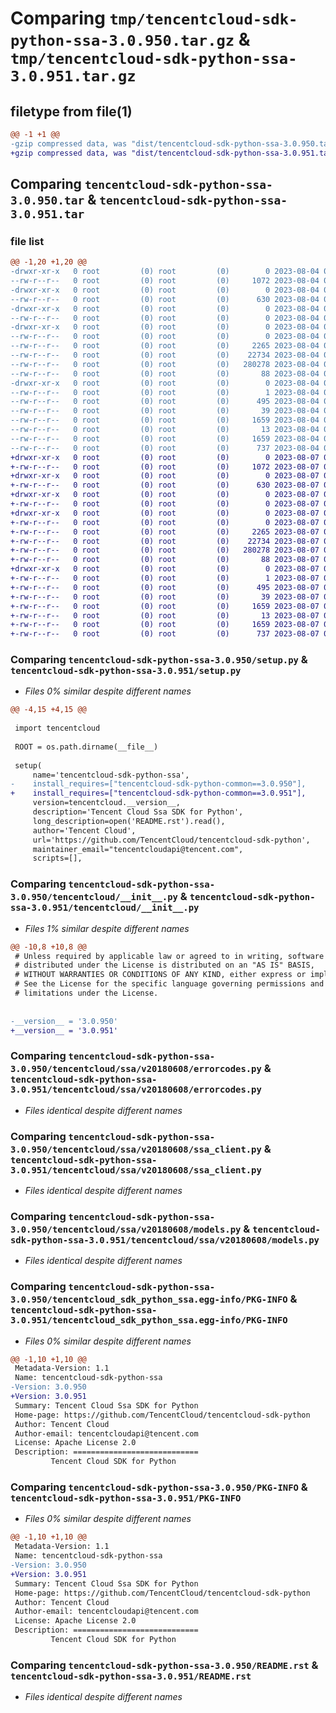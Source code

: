 # Comparing `tmp/tencentcloud-sdk-python-ssa-3.0.950.tar.gz` & `tmp/tencentcloud-sdk-python-ssa-3.0.951.tar.gz`

## filetype from file(1)

```diff
@@ -1 +1 @@
-gzip compressed data, was "dist/tencentcloud-sdk-python-ssa-3.0.950.tar", last modified: Fri Aug  4 00:33:46 2023, max compression
+gzip compressed data, was "dist/tencentcloud-sdk-python-ssa-3.0.951.tar", last modified: Mon Aug  7 00:33:29 2023, max compression
```

## Comparing `tencentcloud-sdk-python-ssa-3.0.950.tar` & `tencentcloud-sdk-python-ssa-3.0.951.tar`

### file list

```diff
@@ -1,20 +1,20 @@
-drwxr-xr-x   0 root         (0) root         (0)        0 2023-08-04 00:33:46.000000 tencentcloud-sdk-python-ssa-3.0.950/
--rw-r--r--   0 root         (0) root         (0)     1072 2023-08-04 00:33:46.000000 tencentcloud-sdk-python-ssa-3.0.950/setup.py
-drwxr-xr-x   0 root         (0) root         (0)        0 2023-08-04 00:33:46.000000 tencentcloud-sdk-python-ssa-3.0.950/tencentcloud/
--rw-r--r--   0 root         (0) root         (0)      630 2023-08-04 00:33:46.000000 tencentcloud-sdk-python-ssa-3.0.950/tencentcloud/__init__.py
-drwxr-xr-x   0 root         (0) root         (0)        0 2023-08-04 00:33:46.000000 tencentcloud-sdk-python-ssa-3.0.950/tencentcloud/ssa/
--rw-r--r--   0 root         (0) root         (0)        0 2023-08-04 00:33:46.000000 tencentcloud-sdk-python-ssa-3.0.950/tencentcloud/ssa/__init__.py
-drwxr-xr-x   0 root         (0) root         (0)        0 2023-08-04 00:33:46.000000 tencentcloud-sdk-python-ssa-3.0.950/tencentcloud/ssa/v20180608/
--rw-r--r--   0 root         (0) root         (0)        0 2023-08-04 00:33:46.000000 tencentcloud-sdk-python-ssa-3.0.950/tencentcloud/ssa/v20180608/__init__.py
--rw-r--r--   0 root         (0) root         (0)     2265 2023-08-04 00:33:46.000000 tencentcloud-sdk-python-ssa-3.0.950/tencentcloud/ssa/v20180608/errorcodes.py
--rw-r--r--   0 root         (0) root         (0)    22734 2023-08-04 00:33:46.000000 tencentcloud-sdk-python-ssa-3.0.950/tencentcloud/ssa/v20180608/ssa_client.py
--rw-r--r--   0 root         (0) root         (0)   280278 2023-08-04 00:33:46.000000 tencentcloud-sdk-python-ssa-3.0.950/tencentcloud/ssa/v20180608/models.py
--rw-r--r--   0 root         (0) root         (0)       88 2023-08-04 00:33:46.000000 tencentcloud-sdk-python-ssa-3.0.950/setup.cfg
-drwxr-xr-x   0 root         (0) root         (0)        0 2023-08-04 00:33:46.000000 tencentcloud-sdk-python-ssa-3.0.950/tencentcloud_sdk_python_ssa.egg-info/
--rw-r--r--   0 root         (0) root         (0)        1 2023-08-04 00:33:46.000000 tencentcloud-sdk-python-ssa-3.0.950/tencentcloud_sdk_python_ssa.egg-info/dependency_links.txt
--rw-r--r--   0 root         (0) root         (0)      495 2023-08-04 00:33:46.000000 tencentcloud-sdk-python-ssa-3.0.950/tencentcloud_sdk_python_ssa.egg-info/SOURCES.txt
--rw-r--r--   0 root         (0) root         (0)       39 2023-08-04 00:33:46.000000 tencentcloud-sdk-python-ssa-3.0.950/tencentcloud_sdk_python_ssa.egg-info/requires.txt
--rw-r--r--   0 root         (0) root         (0)     1659 2023-08-04 00:33:46.000000 tencentcloud-sdk-python-ssa-3.0.950/tencentcloud_sdk_python_ssa.egg-info/PKG-INFO
--rw-r--r--   0 root         (0) root         (0)       13 2023-08-04 00:33:46.000000 tencentcloud-sdk-python-ssa-3.0.950/tencentcloud_sdk_python_ssa.egg-info/top_level.txt
--rw-r--r--   0 root         (0) root         (0)     1659 2023-08-04 00:33:46.000000 tencentcloud-sdk-python-ssa-3.0.950/PKG-INFO
--rw-r--r--   0 root         (0) root         (0)      737 2023-08-04 00:33:46.000000 tencentcloud-sdk-python-ssa-3.0.950/README.rst
+drwxr-xr-x   0 root         (0) root         (0)        0 2023-08-07 00:33:29.000000 tencentcloud-sdk-python-ssa-3.0.951/
+-rw-r--r--   0 root         (0) root         (0)     1072 2023-08-07 00:33:29.000000 tencentcloud-sdk-python-ssa-3.0.951/setup.py
+drwxr-xr-x   0 root         (0) root         (0)        0 2023-08-07 00:33:29.000000 tencentcloud-sdk-python-ssa-3.0.951/tencentcloud/
+-rw-r--r--   0 root         (0) root         (0)      630 2023-08-07 00:33:29.000000 tencentcloud-sdk-python-ssa-3.0.951/tencentcloud/__init__.py
+drwxr-xr-x   0 root         (0) root         (0)        0 2023-08-07 00:33:29.000000 tencentcloud-sdk-python-ssa-3.0.951/tencentcloud/ssa/
+-rw-r--r--   0 root         (0) root         (0)        0 2023-08-07 00:33:29.000000 tencentcloud-sdk-python-ssa-3.0.951/tencentcloud/ssa/__init__.py
+drwxr-xr-x   0 root         (0) root         (0)        0 2023-08-07 00:33:29.000000 tencentcloud-sdk-python-ssa-3.0.951/tencentcloud/ssa/v20180608/
+-rw-r--r--   0 root         (0) root         (0)        0 2023-08-07 00:33:29.000000 tencentcloud-sdk-python-ssa-3.0.951/tencentcloud/ssa/v20180608/__init__.py
+-rw-r--r--   0 root         (0) root         (0)     2265 2023-08-07 00:33:29.000000 tencentcloud-sdk-python-ssa-3.0.951/tencentcloud/ssa/v20180608/errorcodes.py
+-rw-r--r--   0 root         (0) root         (0)    22734 2023-08-07 00:33:29.000000 tencentcloud-sdk-python-ssa-3.0.951/tencentcloud/ssa/v20180608/ssa_client.py
+-rw-r--r--   0 root         (0) root         (0)   280278 2023-08-07 00:33:29.000000 tencentcloud-sdk-python-ssa-3.0.951/tencentcloud/ssa/v20180608/models.py
+-rw-r--r--   0 root         (0) root         (0)       88 2023-08-07 00:33:29.000000 tencentcloud-sdk-python-ssa-3.0.951/setup.cfg
+drwxr-xr-x   0 root         (0) root         (0)        0 2023-08-07 00:33:29.000000 tencentcloud-sdk-python-ssa-3.0.951/tencentcloud_sdk_python_ssa.egg-info/
+-rw-r--r--   0 root         (0) root         (0)        1 2023-08-07 00:33:29.000000 tencentcloud-sdk-python-ssa-3.0.951/tencentcloud_sdk_python_ssa.egg-info/dependency_links.txt
+-rw-r--r--   0 root         (0) root         (0)      495 2023-08-07 00:33:29.000000 tencentcloud-sdk-python-ssa-3.0.951/tencentcloud_sdk_python_ssa.egg-info/SOURCES.txt
+-rw-r--r--   0 root         (0) root         (0)       39 2023-08-07 00:33:29.000000 tencentcloud-sdk-python-ssa-3.0.951/tencentcloud_sdk_python_ssa.egg-info/requires.txt
+-rw-r--r--   0 root         (0) root         (0)     1659 2023-08-07 00:33:29.000000 tencentcloud-sdk-python-ssa-3.0.951/tencentcloud_sdk_python_ssa.egg-info/PKG-INFO
+-rw-r--r--   0 root         (0) root         (0)       13 2023-08-07 00:33:29.000000 tencentcloud-sdk-python-ssa-3.0.951/tencentcloud_sdk_python_ssa.egg-info/top_level.txt
+-rw-r--r--   0 root         (0) root         (0)     1659 2023-08-07 00:33:29.000000 tencentcloud-sdk-python-ssa-3.0.951/PKG-INFO
+-rw-r--r--   0 root         (0) root         (0)      737 2023-08-07 00:33:29.000000 tencentcloud-sdk-python-ssa-3.0.951/README.rst
```

### Comparing `tencentcloud-sdk-python-ssa-3.0.950/setup.py` & `tencentcloud-sdk-python-ssa-3.0.951/setup.py`

 * *Files 0% similar despite different names*

```diff
@@ -4,15 +4,15 @@
 
 import tencentcloud
 
 ROOT = os.path.dirname(__file__)
 
 setup(
     name='tencentcloud-sdk-python-ssa',
-    install_requires=["tencentcloud-sdk-python-common==3.0.950"],
+    install_requires=["tencentcloud-sdk-python-common==3.0.951"],
     version=tencentcloud.__version__,
     description='Tencent Cloud Ssa SDK for Python',
     long_description=open('README.rst').read(),
     author='Tencent Cloud',
     url='https://github.com/TencentCloud/tencentcloud-sdk-python',
     maintainer_email="tencentcloudapi@tencent.com",
     scripts=[],
```

### Comparing `tencentcloud-sdk-python-ssa-3.0.950/tencentcloud/__init__.py` & `tencentcloud-sdk-python-ssa-3.0.951/tencentcloud/__init__.py`

 * *Files 1% similar despite different names*

```diff
@@ -10,8 +10,8 @@
 # Unless required by applicable law or agreed to in writing, software
 # distributed under the License is distributed on an "AS IS" BASIS,
 # WITHOUT WARRANTIES OR CONDITIONS OF ANY KIND, either express or implied.
 # See the License for the specific language governing permissions and
 # limitations under the License.
 
 
-__version__ = '3.0.950'
+__version__ = '3.0.951'
```

### Comparing `tencentcloud-sdk-python-ssa-3.0.950/tencentcloud/ssa/v20180608/errorcodes.py` & `tencentcloud-sdk-python-ssa-3.0.951/tencentcloud/ssa/v20180608/errorcodes.py`

 * *Files identical despite different names*

### Comparing `tencentcloud-sdk-python-ssa-3.0.950/tencentcloud/ssa/v20180608/ssa_client.py` & `tencentcloud-sdk-python-ssa-3.0.951/tencentcloud/ssa/v20180608/ssa_client.py`

 * *Files identical despite different names*

### Comparing `tencentcloud-sdk-python-ssa-3.0.950/tencentcloud/ssa/v20180608/models.py` & `tencentcloud-sdk-python-ssa-3.0.951/tencentcloud/ssa/v20180608/models.py`

 * *Files identical despite different names*

### Comparing `tencentcloud-sdk-python-ssa-3.0.950/tencentcloud_sdk_python_ssa.egg-info/PKG-INFO` & `tencentcloud-sdk-python-ssa-3.0.951/tencentcloud_sdk_python_ssa.egg-info/PKG-INFO`

 * *Files 0% similar despite different names*

```diff
@@ -1,10 +1,10 @@
 Metadata-Version: 1.1
 Name: tencentcloud-sdk-python-ssa
-Version: 3.0.950
+Version: 3.0.951
 Summary: Tencent Cloud Ssa SDK for Python
 Home-page: https://github.com/TencentCloud/tencentcloud-sdk-python
 Author: Tencent Cloud
 Author-email: tencentcloudapi@tencent.com
 License: Apache License 2.0
 Description: ============================
         Tencent Cloud SDK for Python
```

### Comparing `tencentcloud-sdk-python-ssa-3.0.950/PKG-INFO` & `tencentcloud-sdk-python-ssa-3.0.951/PKG-INFO`

 * *Files 0% similar despite different names*

```diff
@@ -1,10 +1,10 @@
 Metadata-Version: 1.1
 Name: tencentcloud-sdk-python-ssa
-Version: 3.0.950
+Version: 3.0.951
 Summary: Tencent Cloud Ssa SDK for Python
 Home-page: https://github.com/TencentCloud/tencentcloud-sdk-python
 Author: Tencent Cloud
 Author-email: tencentcloudapi@tencent.com
 License: Apache License 2.0
 Description: ============================
         Tencent Cloud SDK for Python
```

### Comparing `tencentcloud-sdk-python-ssa-3.0.950/README.rst` & `tencentcloud-sdk-python-ssa-3.0.951/README.rst`

 * *Files identical despite different names*

